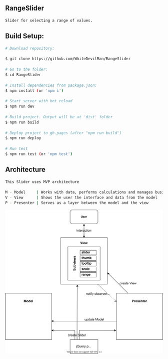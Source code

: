 ## RangeSlider
```bash
Slider for selecting a range of values.
```

## Build Setup:
```bash
# Download repository:

$ git clone https://github.com/WhiteDevilMan/RangeSlider

# Go to the folder:
$ cd RangeSlider

# Install dependencies from package.json:
$ npm install (or 'npm i')

# Start server with hot reload
$ npm run dev

# Build project. Output will be at 'dist' folder
$ npm run build

# Deploy project to gh-pages (after "npm run build")
$ npm run deploy

# Run test
$ npm run test (or 'npm test')
```

## Architecture
```bash
This Slider uses MVP architecture

M - Model     | Works with data, performs calculations and manages business processes
V - View      | Shows the user the interface and data from the model
P - Presenter | Serves as a layer between the model and the view
```

![Architecture](./src/assets/img/architecture.svg)
